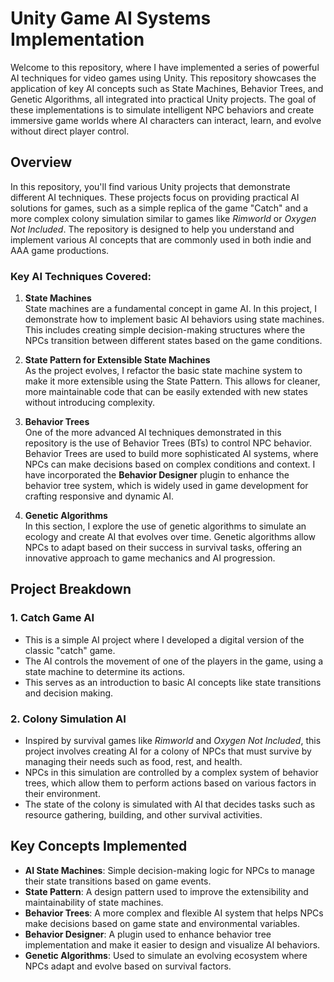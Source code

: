 # Unity Game AI Systems Implementation

Welcome to this repository, where I have implemented a series of powerful AI techniques for video games using Unity. This repository showcases the application of key AI concepts such as State Machines, Behavior Trees, and Genetic Algorithms, all integrated into practical Unity projects. The goal of these implementations is to simulate intelligent NPC behaviors and create immersive game worlds where AI characters can interact, learn, and evolve without direct player control.

## Overview

In this repository, you'll find various Unity projects that demonstrate different AI techniques. These projects focus on providing practical AI solutions for games, such as a simple replica of the game "Catch" and a more complex colony simulation similar to games like _Rimworld_ or _Oxygen Not Included_. The repository is designed to help you understand and implement various AI concepts that are commonly used in both indie and AAA game productions.

### Key AI Techniques Covered:

1. **State Machines**  
   State machines are a fundamental concept in game AI. In this project, I demonstrate how to implement basic AI behaviors using state machines. This includes creating simple decision-making structures where the NPCs transition between different states based on the game conditions.

2. **State Pattern for Extensible State Machines**  
   As the project evolves, I refactor the basic state machine system to make it more extensible using the State Pattern. This allows for cleaner, more maintainable code that can be easily extended with new states without introducing complexity.

3. **Behavior Trees**  
   One of the more advanced AI techniques demonstrated in this repository is the use of Behavior Trees (BTs) to control NPC behavior. Behavior Trees are used to build more sophisticated AI systems, where NPCs can make decisions based on complex conditions and context. I have incorporated the **Behavior Designer** plugin to enhance the behavior tree system, which is widely used in game development for crafting responsive and dynamic AI.

4. **Genetic Algorithms**  
   In this section, I explore the use of genetic algorithms to simulate an ecology and create AI that evolves over time. Genetic algorithms allow NPCs to adapt based on their success in survival tasks, offering an innovative approach to game mechanics and AI progression.

## Project Breakdown

### 1. **Catch Game AI**

- This is a simple AI project where I developed a digital version of the classic "catch" game.
- The AI controls the movement of one of the players in the game, using a state machine to determine its actions.
- This serves as an introduction to basic AI concepts like state transitions and decision making.

### 2. **Colony Simulation AI**

- Inspired by survival games like _Rimworld_ and _Oxygen Not Included_, this project involves creating AI for a colony of NPCs that must survive by managing their needs such as food, rest, and health.
- NPCs in this simulation are controlled by a complex system of behavior trees, which allow them to perform actions based on various factors in their environment.
- The state of the colony is simulated with AI that decides tasks such as resource gathering, building, and other survival activities.

## Key Concepts Implemented

- **AI State Machines**: Simple decision-making logic for NPCs to manage their state transitions based on game events.
- **State Pattern**: A design pattern used to improve the extensibility and maintainability of state machines.
- **Behavior Trees**: A more complex and flexible AI system that helps NPCs make decisions based on game state and environmental variables.
- **Behavior Designer**: A plugin used to enhance behavior tree implementation and make it easier to design and visualize AI behaviors.
- **Genetic Algorithms**: Used to simulate an evolving ecosystem where NPCs adapt and evolve based on survival factors.
